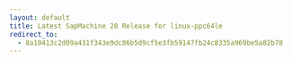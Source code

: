 ```yaml
---
layout: default
title: Latest SapMachine 20 Release for linux-ppc64le
redirect_to:
  - 8a10413c2d09a431f343e9dc86b5d9cf5e3fb59147fb24c8335a969be5a82b78
---
```

